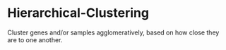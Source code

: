 # Hierarchical-Clustering
Cluster genes and/or samples agglomeratively, based on how close they are to one another.
